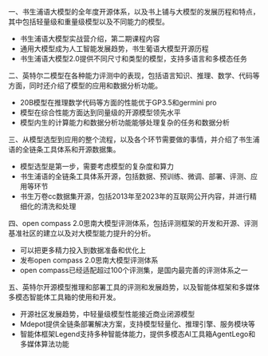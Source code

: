一、书生浦语大模型的全年度开源体系，以及书上铺与大模型的发展历程和特点，其中包括轻量级和重量级模型以及不同能力的模型。
  - 书生浦语大模型实战营介绍，第二期课程内容
  - 通用大模型成为人工智能发展趋势，书生葡语大模型开源历程
  - 书生浦语大模型2.0提供不同尺寸和类型的模型，支持多语言和多模态任务

二、英特尔二模型在各种能力评测中的表现，包括语言知识、推理、数学、代码等方面，同时还介绍了模型的应用和数据分析功能。
  - 20B模型在推理数学代码等方面的性能优于GP3.5和germini pro
  - 模型在综合性能方面达到同量级的开源模型领先水平
  - 模型内生的计算能力和数据分析功能能够处理复杂的任务和数据分析

三、从模型选型到应用的整个流程，以及各个环节需要做的事情，并介绍了书生浦语的全链条工具体系和开源数据集。
  - 模型选型是第一步，需要考虑模型的复杂度和算力
  - 书生浦语的全链条工具体系开源，包括数据、预训练、微调、部署、评测、应用等环节
  - 书生万卷cc数据集开源，包括2013年至2023年的互联网公开内容，并进行精细化的清洗和处理

四、open compass 2.0思南大模型评测体系，包括评测框架的开发和开源、评测基准社区的建立以及对大模型能力提升的分析。
  - 可以把更多精力投入到数据准备和优化上
  - 发布open compass 2.0思南大模型评测体系
  - open compass已经适配超过100个评测集，是国内最完善的评测体系之一

五、英特尔开源模型推理和部署工具的评测和发展趋势，以及智能体框架和多媒体多模态智能体工具箱的使用和开发。
  - 开源社区发展趋势，中轻量级模型性能接近商业闭源模型
  - Mdepot提供全链条部署解决方案，支持模型轻量化、推理引擎、服务模块等
  - 智能体框架Legend支持多种智能体能力，提供多模态AI工具箱AgentLego和多媒体算法功能
